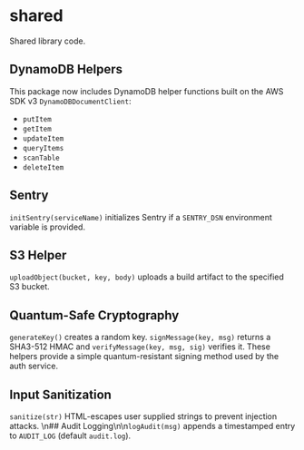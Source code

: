 # shared

Shared library code.

## DynamoDB Helpers

This package now includes DynamoDB helper functions built on the AWS SDK v3 `DynamoDBDocumentClient`:

- `putItem`
- `getItem`
- `updateItem`
- `queryItems`
- `scanTable`
- `deleteItem`

## Sentry

`initSentry(serviceName)` initializes Sentry if a `SENTRY_DSN` environment variable is provided.

## S3 Helper

`uploadObject(bucket, key, body)` uploads a build artifact to the specified S3 bucket.

## Quantum-Safe Cryptography

`generateKey()` creates a random key. `signMessage(key, msg)` returns a SHA3-512 HMAC and `verifyMessage(key, msg, sig)` verifies it. These helpers provide a simple quantum-resistant signing method used by the auth service.

## Input Sanitization

`sanitize(str)` HTML-escapes user supplied strings to prevent injection attacks.
\n## Audit Logging\n\n`logAudit(msg)` appends a timestamped entry to `AUDIT_LOG` (default `audit.log`).

